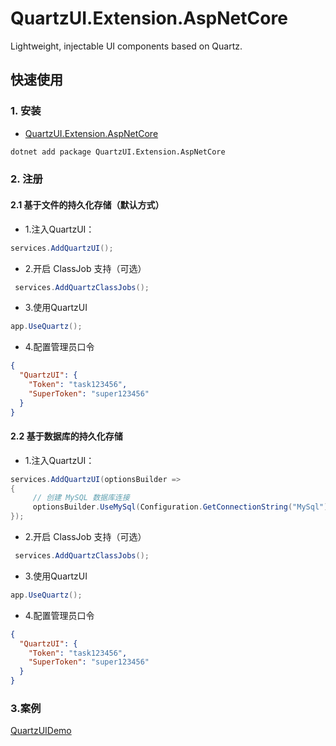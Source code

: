 # QuartzUI.Extension.AspNetCore

Lightweight, injectable UI components based on Quartz.



## 快速使用

### 1. 安装

* [QuartzUI.Extension.AspNetCore](https://www.nuget.org/packages/QuartzUI.Extension.AspNetCore)

``` bash
dotnet add package QuartzUI.Extension.AspNetCore
```



### 2. 注册

#### 2.1 基于文件的持久化存储（默认方式）

* 1.注入QuartzUI：

```csharp
services.AddQuartzUI();  
```

* 2.开启 ClassJob 支持（可选） 

```csharp
 services.AddQuartzClassJobs();  
```

* 3.使用QuartzUI

```csharp
app.UseQuartz();  
```

* 4.配置管理员口令

```json
{
  "QuartzUI": {
    "Token": "task123456",
    "SuperToken": "super123456"
  }
}
```



#### 2.2 基于数据库的持久化存储 


* 1.注入QuartzUI：

```csharp
services.AddQuartzUI(optionsBuilder =>
{
     // 创建 MySQL 数据库连接
     optionsBuilder.UseMySql(Configuration.GetConnectionString("MySql"), b => b.MaxBatchSize(1));
});
```

* 2.开启 ClassJob 支持（可选） 

```csharp
 services.AddQuartzClassJobs();  
```

* 3.使用QuartzUI

```csharp
app.UseQuartz(); 
```

* 4.配置管理员口令

```json
{
  "QuartzUI": {
    "Token": "task123456",
    "SuperToken": "super123456"
  }
}
```


### 3.案例

[QuartzUIDemo](https://github.com/Run2948/QuartzUI.Extension.AspNetCore/tree/main/samples/QuartzUIDemo)